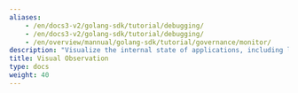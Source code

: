 ```yaml
---
aliases:
    - /en/docs3-v2/golang-sdk/tutorial/debugging/
    - /en/docs3-v2/golang-sdk/tutorial/debugging/
    - /en/overview/mannual/golang-sdk/tutorial/governance/monitor/
description: "Visualize the internal state of applications, including log, metrics monitoring, and end-to-end tracing."
title: Visual Observation
type: docs
weight: 40
---
```


